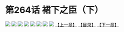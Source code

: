 # 第264话 裙下之臣（下）
![](https://mhpic.xiaomingtaiji.net/comic/D/斗破苍穹拆分版/264话/1.jpg-zymk.middle.webp)
![](https://mhpic.xiaomingtaiji.net/comic/D/斗破苍穹拆分版/264话/2.jpg-zymk.middle.webp)
![](https://mhpic.xiaomingtaiji.net/comic/D/斗破苍穹拆分版/264话/3.jpg-zymk.middle.webp)
![](https://mhpic.xiaomingtaiji.net/comic/D/斗破苍穹拆分版/264话/4.jpg-zymk.middle.webp)
![](https://mhpic.xiaomingtaiji.net/comic/D/斗破苍穹拆分版/264话/5.jpg-zymk.middle.webp)
![](https://mhpic.xiaomingtaiji.net/comic/D/斗破苍穹拆分版/264话/6.jpg-zymk.middle.webp)
![](https://mhpic.xiaomingtaiji.net/comic/D/斗破苍穹拆分版/264话/7.jpg-zymk.middle.webp)
![](https://mhpic.xiaomingtaiji.net/comic/D/斗破苍穹拆分版/264话/8.jpg-zymk.middle.webp)
[【上一章】](./263.md)
[【目录】](./README.md)
[【下一章】](./265.md)
